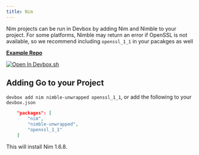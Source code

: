```yaml
---
title: Nim
---
```


Nim projects can be run in Devbox by adding Nim and Nimble to your project. For some platforms, Nimble may return an error if OpenSSL is not available, so we recommend including `openssl_1_1` in your pacakges as well

[**Example Repo**](https://github.com/jetpack-io/devbox-examples/tree/main/development/nim/spinnytest)

[![Open In Devbox.sh](https://jetpack.io/img/devbox/open-in-devbox.svg)](https://devbox.sh/github.com/jetpack-io/devbox-examples?folder=development/development/nim/spinnytest)

## Adding Go to your Project

`devbox add nim nimble-unwrapped openssl_1_1`, or add the following to your `devbox.json`

```json
    "packages": [
        "nim",
        "nimble-unwrapped",
        "openssl_1_1"
    ]
```

This will install Nim 1.6.8. 